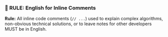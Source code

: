 ### 🎯 RULE: English for Inline Comments

**Rule:** All inline code comments (`// ...`) used to explain complex algorithms, non-obvious technical solutions, or to leave notes for other developers MUST be in English.